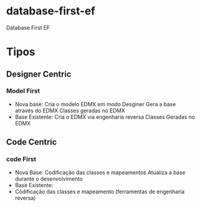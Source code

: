 # database-first-ef
Database First EF

# Tipos

## Designer Centric
### Model First
- Nova base:
Cria o modelo EDMX em modo Desginer
Gera a base através do EDMX
Classes geradas no EDMX
- Base Existente:
Cria o EDMX via engenharia reversa
Classes Geradas no EDMX
## Code Centric
### code First
- Nova Base:
Codificação das classes e mapeamentos
Atualiza a base durante o desenvolvimento
- Base Existente:
- Códificação das classes e mapeamento (ferramentas de engenharia reversa)

